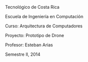 Tecnológico de Costa Rica

Escuela de Ingeniería en Computación

Curso: Arquitectura de Computadores

Proyecto: Prototipo de Drone

Profesor: Esteban Arias

Semestre II, 2014
